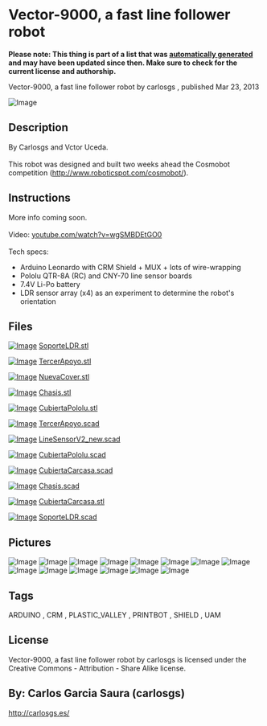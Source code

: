 Vector-9000, a fast line follower robot
===============
**Please note: This thing is part of a list that was [automatically generated](https://github.com/carlosgs/export-things) and may have been updated since then. Make sure to check for the current license and authorship.**  

Vector-9000, a fast line follower robot  by carlosgs , published Mar 23, 2013

![Image](img/Vector-9000_front_display_large.jpg)

Description
--------
By Carlosgs and Vctor Uceda.<br />
<br />
This robot was designed and built two weeks ahead the Cosmobot competition (http://www.roboticspot.com/cosmobot/).<br />

Instructions
--------
More info coming soon.<br />
<br />
Video: <a href="http://www.youtube.com/watch?v=wgSMBDEtGO0" target="_blank" rel="nofollow">youtube.com/watch?v=wgSMBDEtGO0</a><br />
<br />
Tech specs:<br />
 - Arduino Leonardo with CRM Shield + MUX + lots of wire-wrapping<br />
 - Pololu QTR-8A (RC) and CNY-70 line sensor boards<br />
 - 7.4V Li-Po battery<br />
 - LDR sensor array (x4) as an experiment to determine the robot's orientation

Files
--------
[![Image](img/SoporteLDR_preview_tinycard.jpg)](SoporteLDR.stl)
 [ SoporteLDR.stl](SoporteLDR.stl)  

[![Image](img/TercerApoyo_preview_tinycard.jpg)](TercerApoyo.stl)
 [ TercerApoyo.stl](TercerApoyo.stl)  

[![Image](img/NuevaCover_preview_tinycard.jpg)](NuevaCover.stl)
 [ NuevaCover.stl](NuevaCover.stl)  

[![Image](img/Chasis_preview_tinycard.jpg)](Chasis.stl)
 [ Chasis.stl](Chasis.stl)  

[![Image](img/CubiertaPololu_preview_tinycard.jpg)](CubiertaPololu.stl)
 [ CubiertaPololu.stl](CubiertaPololu.stl)  

[![Image](img/Gears_preview_tinycard.jpg)](TercerApoyo.scad)
 [ TercerApoyo.scad](TercerApoyo.scad)  

[![Image](img/Gears_preview_tinycard.jpg)](LineSensorV2_new.scad)
 [ LineSensorV2_new.scad](LineSensorV2_new.scad)  

[![Image](img/Gears_preview_tinycard.jpg)](CubiertaPololu.scad)
 [ CubiertaPololu.scad](CubiertaPololu.scad)  

[![Image](img/Gears_preview_tinycard.jpg)](CubiertaCarcasa.scad)
 [ CubiertaCarcasa.scad](CubiertaCarcasa.scad)  

[![Image](img/Gears_preview_tinycard.jpg)](Chasis.scad)
 [ Chasis.scad](Chasis.scad)  

[![Image](img/CubiertaCarcasa_preview_tinycard.jpg)](CubiertaCarcasa.stl)
 [ CubiertaCarcasa.stl](CubiertaCarcasa.stl)  

[![Image](img/Gears_preview_tinycard.jpg)](SoporteLDR.scad)
 [ SoporteLDR.scad](SoporteLDR.scad)  



Pictures
--------
![Image](img/Vector-9000_bottom_display_large.jpg)
![Image](img/2013-02-26_22.16.50_display_large.jpg)
![Image](img/2013-02-26_22.17.25_display_large.jpg)
![Image](img/2013-02-27_16.29.50_display_large.jpg)
![Image](img/2013-03-03_20.50.18_display_large.jpg)
![Image](img/2013-02-26_20.56.52_display_large.jpg)
![Image](img/2013-02-26_20.07.10_display_large.jpg)
![Image](img/2013-02-26_18.14.16_display_large.jpg)
![Image](img/Chasis_display_large.jpg)
![Image](img/NuevaCover_display_large.jpg)
![Image](img/CubiertaCarcasa_display_large.jpg)
![Image](img/CubiertaPololu_display_large.jpg)
![Image](img/TercerApoyo_display_large.jpg)
![Image](img/SoporteLDR_display_large.jpg)


Tags
--------
ARDUINO , CRM , PLASTIC_VALLEY , PRINTBOT , SHIELD , UAM  

  

License
--------
Vector-9000, a fast line follower robot by carlosgs is licensed under the Creative Commons - Attribution - Share Alike license.  



By: Carlos Garcia Saura (carlosgs)
--------
<http://carlosgs.es/>